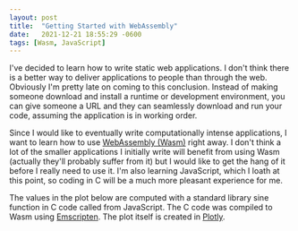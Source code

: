 ```yaml
---
layout: post
title:  "Getting Started with WebAssembly"
date:   2021-12-21 18:55:29 -0600
tags: [Wasm, JavaScript]
---
```


I've decided to learn how to write static web applications. I don't think there is a better way to deliver applications
to people than through the web. Obviously I'm pretty late on coming to this conclusion. Instead of making someone
download and install a runtime or development environment, you can give someone a URL and they can seamlessly download
and run your code, assuming the application is in working order.

Since I would like to eventually write computationally intense applications, I want to learn how to use
[WebAssembly (Wasm)](https://webassembly.org/) right away. I don't think a lot of the smaller applications I initially
write will benefit from using Wasm (actually they'll probably suffer from it) but I would like to get the hang of it
before I really need to use it. I'm also learning JavaScript, which I loath at this point, so coding in C will be a much
more pleasant experience for me.

The values in the plot below are computed with a standard library sine function in C code called from JavaScript. The C
code was compiled to Wasm using [Emscripten](https://emscripten.org/). The plot itself is created in
[Plotly](https://plotly.com/javascript/).

<div id="tester" style="width:600px;height:500px;"></div>

<script type="text/javascript">

    var Module = {
        onRuntimeInitialized: function() {
            plotsin();
        }
    };

    function plotsin() {
        "use strict";

        let size = 1000;

        // allocate memory for t and create a buffer from the heap
        let t_ptr = _calloc(size, Float32Array.BYTES_PER_ELEMENT);
        let t = new Float32Array(HEAPF32.buffer, t_ptr, size);

        let max = 2 * Math.PI;

        for (let i = 0; i <= size; i++) {
            t[i] = i / size * max;
        }

        // allocate memory for x
        let x_ptr = _calloc(size, Float32Array.BYTES_PER_ELEMENT);

        // compute the sin of t and store it in x
        _mmdski_sinf_array(size, t_ptr, x_ptr);

        // create a buffer from x on the heap
        let x = new Float32Array(HEAPF32.buffer, x_ptr, size);

        // plot sin(t)
        let TESTER = document.getElementById('tester');
        let trace = { x: t, y: x, type: 'line' };
        let layout = {};
        let config = { staticPlot: true };
        Plotly.newPlot(TESTER, [trace], layout, config);

        // free the t and x memory
        _free(t_ptr);
        _free(x_ptr);
    }

</script>
<script type="text/javascript" src="https://cdn.plot.ly/plotly-2.6.3.min.js"></script>
<script type="text/javascript" src="{{ base.url | prepend: site.url }}/assets/js/mmdski.js"></script>
